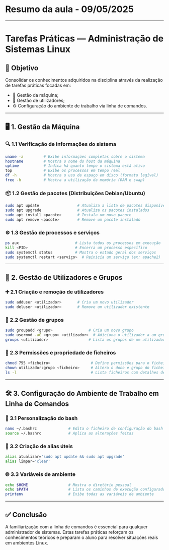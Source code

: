 # Resumo da aula - 09/05/2025

---

# Tarefas Práticas — Administração de Sistemas Linux

## 🎯 Objetivo

Consolidar os conhecimentos adquiridos na disciplina através da realização de tarefas práticas focadas em:

- 📁 Gestão da máquina;
- 👤 Gestão de utilizadores;
- ⚙️ Configuração do ambiente de trabalho via linha de comandos.

---

## 🖥️ 1. Gestão da Máquina

### 🔍 1.1 Verificação de informações do sistema

```bash
uname -a         # Exibe informações completas sobre o sistema
hostname         # Mostra o nome do host da máquina
uptime           # Indica há quanto tempo o sistema está ativo
top              # Exibe os processos em tempo real
df -h            # Mostra o uso de espaço em disco (formato legível)
free -h          # Mostra a utilização da memória (RAM e swap)
```

### 📦 1.2 Gestão de pacotes (Distribuições Debian/Ubuntu)

```bash
sudo apt update                 # Atualiza a lista de pacotes disponíveis
sudo apt upgrade                # Atualiza os pacotes instalados
sudo apt install <pacote>       # Instala um novo pacote
sudo apt remove <pacote>        # Remove um pacote instalado
```

### ⚙️ 1.3 Gestão de processos e serviços

```bash
ps aux                         # Lista todos os processos em execução
kill <PID>                     # Encerra um processo específico
sudo systemctl status          # Mostra o estado geral dos serviços
sudo systemctl restart <serviço>  # Reinicia um serviço (ex: apache2)
```

---

## 👥 2. Gestão de Utilizadores e Grupos

### ➕ 2.1 Criação e remoção de utilizadores

```bash
sudo adduser <utilizador>       # Cria um novo utilizador
sudo deluser <utilizador>       # Remove um utilizador existente
```

### 👥 2.2 Gestão de grupos

```bash
sudo groupadd <grupo>                # Cria um novo grupo
sudo usermod -aG <grupo> <utilizador>  # Adiciona o utilizador a um grupo
groups <utilizador>                  # Lista os grupos de um utilizador
```

### 🔐 2.3 Permissões e propriedade de ficheiros

```bash
chmod 755 <ficheiro>                  # Define permissões para o ficheiro
chown utilizador:grupo <ficheiro>     # Altera o dono e grupo do ficheiro
ls -l                                 # Lista ficheiros com detalhes de permissões
```

---

## 🛠️ 3. Configuração do Ambiente de Trabalho em Linha de Comandos

### 📝 3.1 Personalização do bash

```bash
nano ~/.bashrc              # Edita o ficheiro de configuração do bash
source ~/.bashrc            # Aplica as alterações feitas
```

### 🔁 3.2 Criação de alias úteis

```bash
alias atualizar='sudo apt update && sudo apt upgrade'
alias limpar='clear'
```

### 🌐 3.3 Variáveis de ambiente

```bash
echo $HOME                  # Mostra o diretório pessoal
echo $PATH                  # Lista os caminhos de execução configurados
printenv                    # Exibe todas as variáveis de ambiente
```

---

## ✅ Conclusão

A familiarização com a linha de comandos é essencial para qualquer administrador de sistemas. Estas tarefas práticas reforçam os conhecimentos teóricos e preparam o aluno para resolver situações reais em ambientes Linux.